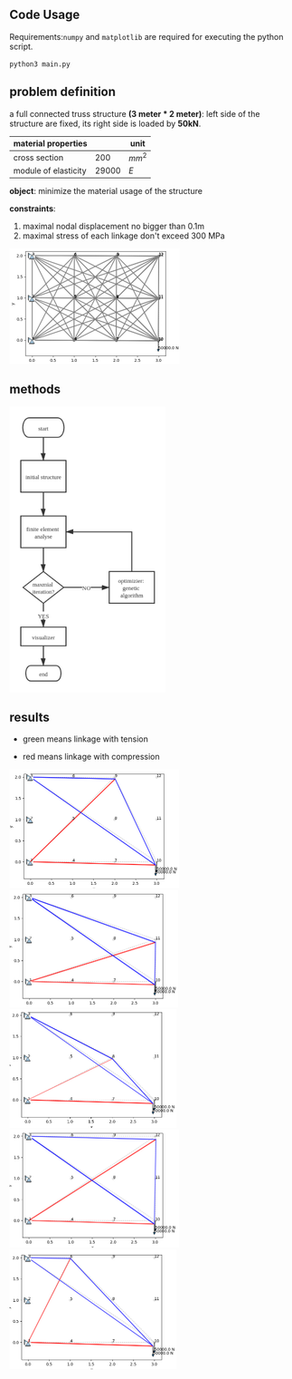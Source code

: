 ## Code Usage

Requirements:`numpy` and `matplotlib` are required for executing the python script.

```shell
python3 main.py
```



## problem definition

a full connected truss structure **(3 meter * 2 meter)**: left side of the structure are fixed, its right side is loaded by **50kN**. 

| material properties  |       | unit   |
| -------------------- | ----- | ------ |
| cross section        | 200   | $mm^2$ |
| module of elasticity | 29000 | $E$    |

**object**: minimize the material usage of the structure

**constraints**:

1.  maximal nodal displacement no bigger than 0.1m
2. maximal stress of each linkage don't exceed 300 MPa

<img src="./docs/image-20210822103205089.png" alt="image-20210822103205089" style="zoom:50%;" />



## methods

<img src="./docs/topology_optimization (1).png" alt="topology_optimization (1)" style="zoom:80%;" />



## results

- green means linkage with tension

- red means linkage with compression

<img src="./docs/image-20210822102504200.png" alt="image-20210822102504200" style="zoom: 50%;" />

<img src="./docs/image-20210822102848149.png" alt="image-20210822102848149" style="zoom:50%;" />

<img src="./docs/image-20210822103551728.png" alt="image-20210822103551728" style="zoom:50%;" />

<img src="./docs/image-20210822103652578.png" alt="image-20210822103652578" style="zoom:50%;" />

<img src="./docs/image-20210822103841508.png" alt="image-20210822103841508" style="zoom:50%;" />

